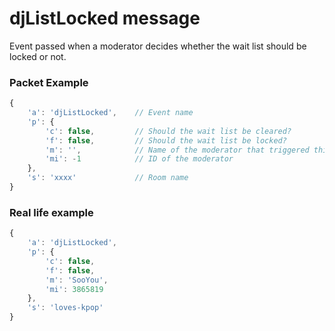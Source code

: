 # djListLocked message

Event passed when a moderator decides whether the wait list should be locked or not.


### Packet Example

```js
{
    'a': 'djListLocked',    // Event name
    'p': {
        'c': false,	        // Should the wait list be cleared?
        'f': false,         // Should the wait list be locked?
        'm': '',		    // Name of the moderator that triggered this event
        'mi': -1            // ID of the moderator
    },
    's': 'xxxx'             // Room name
}
```
### Real life example
```js
{
    'a': 'djListLocked',
    'p': {
        'c': false,
        'f': false,
        'm': 'SooYou',
        'mi': 3865819
    },
    's': 'loves-kpop'
}
```